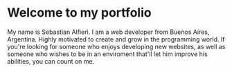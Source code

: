 # Welcome to my portfolio

My name is Sebastian Alfieri. I am a web developer from Buenos Aires, Argentina. Highly motivated to create and grow in the programming world. If you're looking for someone who enjoys developing new websites, as well as someone who wishes to be in an enviroment that'll let him improve his abilities, you can count on me.

